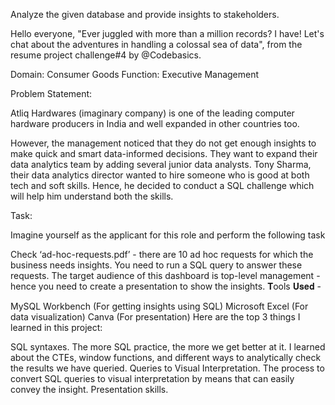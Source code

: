 Analyze the given database and provide insights to stakeholders.

Hello everyone, "Ever juggled with more than a million records? I have! Let's chat about the adventures in handling a colossal sea of data", from the resume project challenge#4 by @Codebasics.

Domain: Consumer Goods Function: Executive Management

Problem Statement:

Atliq Hardwares (imaginary company) is one of the leading computer hardware producers in India and well expanded in other countries too.

However, the management noticed that they do not get enough insights to make quick and smart data-informed decisions. They want to expand their data analytics team by adding several junior data analysts. Tony Sharma, their data analytics director wanted to hire someone who is good at both tech and soft skills. Hence, he decided to conduct a SQL challenge which will help him understand both the skills.

Task:

Imagine yourself as the applicant for this role and perform the following task

Check ‘ad-hoc-requests.pdf’ - there are 10 ad hoc requests for which the business needs insights.
You need to run a SQL query to answer these requests.
The target audience of this dashboard is top-level management - hence you need to create a presentation to show the insights.
𝐓ools 𝐔𝐬𝐞𝐝 -

MySQL Workbench (For getting insights using SQL)
Microsoft Excel (For data visualization)
Canva (For presentation)
Here are the top 3 things I learned in this project:

SQL syntaxes. The more SQL practice, the more we get better at it. I learned about the CTEs, window functions, and different ways to analytically check the results we have queried.
Queries to Visual Interpretation. The process to convert SQL queries to visual interpretation by means that can easily convey the insight.
Presentation skills.
